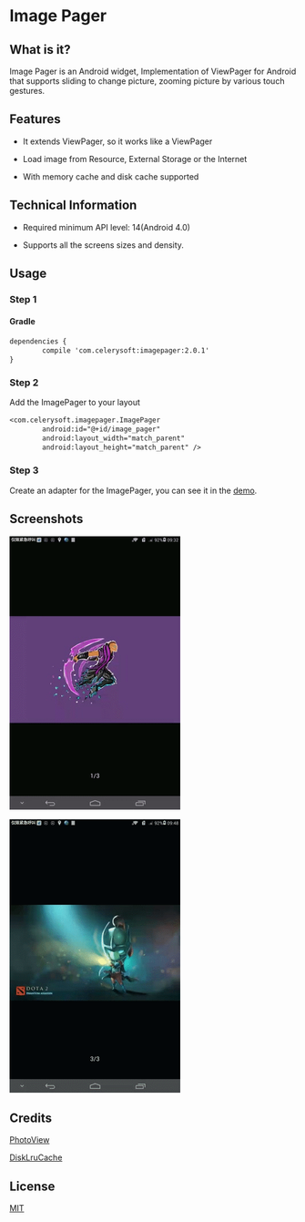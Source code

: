 # Image Pager

## What is it?

Image Pager is an Android widget, Implementation of ViewPager for Android that supports sliding to change picture, zooming picture by various touch gestures.

## Features

 * It extends ViewPager, so it works like a ViewPager

 * Load image from Resource, External Storage or the Internet

 * With memory cache and disk cache supported

## Technical Information

* Required minimum API level: 14(Android 4.0)

* Supports all the screens sizes and density.

## Usage

### Step 1

#### Gradle

```
dependencies {
        compile 'com.celerysoft:imagepager:2.0.1'
}
```

### Step 2

Add the ImagePager to your layout

```
<com.celerysoft.imagepager.ImagePager  
        android:id="@+id/image_pager"  
        android:layout_width="match_parent"  
        android:layout_height="match_parent" />
```

### Step 3

Create an adapter for the ImagePager, you can see it in the [demo](https://github.com/celerysoft/ImagePager/blob/master/demo/src/main/java/com/celerysoft/imagepagerdemo/MainActivity.java).

## Screenshots

![Screenshot 1](https://raw.githubusercontent.com/celerysoft/README/master/ImagePager/sc01.gif "Screenshot 1")

![Screenshot 2](https://raw.githubusercontent.com/celerysoft/README/master/ImagePager/sc02.gif "Screenshot 2")

## Credits

[PhotoView](https://github.com/chrisbanes/PhotoView)

[DiskLruCache](http://developer.android.com/samples/DisplayingBitmaps/src/com.example.android.displayingbitmaps/util/DiskLruCache.html)

## License

[MIT](./LICENSE)

